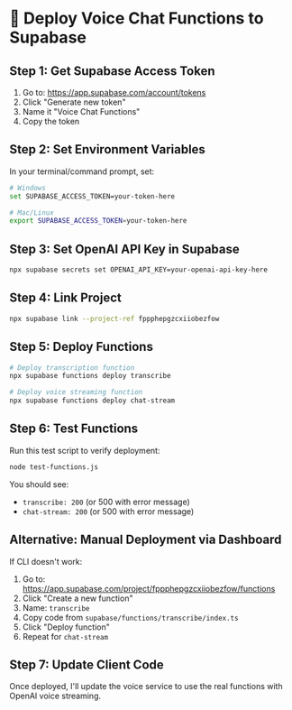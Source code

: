 # 🚀 Deploy Voice Chat Functions to Supabase

## Step 1: Get Supabase Access Token

1. Go to: https://app.supabase.com/account/tokens
2. Click "Generate new token"
3. Name it "Voice Chat Functions"
4. Copy the token

## Step 2: Set Environment Variables

In your terminal/command prompt, set:

```bash
# Windows
set SUPABASE_ACCESS_TOKEN=your-token-here

# Mac/Linux
export SUPABASE_ACCESS_TOKEN=your-token-here
```

## Step 3: Set OpenAI API Key in Supabase

```bash
npx supabase secrets set OPENAI_API_KEY=your-openai-api-key-here
```

## Step 4: Link Project

```bash
npx supabase link --project-ref fppphepgzcxiiobezfow
```

## Step 5: Deploy Functions

```bash
# Deploy transcription function
npx supabase functions deploy transcribe

# Deploy voice streaming function  
npx supabase functions deploy chat-stream
```

## Step 6: Test Functions

Run this test script to verify deployment:

```bash
node test-functions.js
```

You should see:
- `transcribe: 200` (or 500 with error message)
- `chat-stream: 200` (or 500 with error message)

## Alternative: Manual Deployment via Dashboard

If CLI doesn't work:

1. Go to: https://app.supabase.com/project/fppphepgzcxiiobezfow/functions
2. Click "Create a new function"
3. Name: `transcribe`
4. Copy code from `supabase/functions/transcribe/index.ts`
5. Click "Deploy function"
6. Repeat for `chat-stream`

## Step 7: Update Client Code

Once deployed, I'll update the voice service to use the real functions with OpenAI voice streaming.